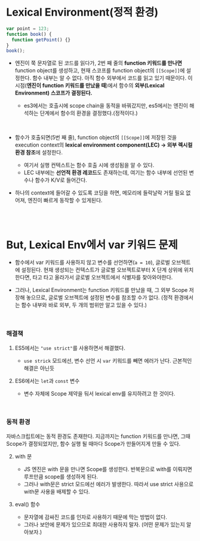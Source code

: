 # Lexical Environment(정적 환경)

```javascript
var point = 123;
function book() {
  function getPoint() {}
}
book();
```

- 엔진이 쭉 문자열로 된 코드를 읽다가, 2번 째 줄의 **function 키워드를 만나면** function object를 생성하고, 현재 스코프를 function object의 `[[Scope]]`에 설정한다. 함수 내부는 알 수 없다. 아직 함수 외부에서 코드를 읽고 있기 때문이다. 이 시점(**엔진이 function 키워드를 만났을 때**)에서 함수의 **외부(Lexical Environment) 스코프가 결정된다.**

  - es3에서는 호출시에 scope chain을 동적을 바꿔갔지만, es5에서는 엔진이 해석하는 단계에서 함수의 환경을 결정했다.(정적이다.)

<br>

- 함수가 호출되면(5번 째 줄), function object의 `[[Scope]]`에 저장된 것을 execution context의 **lexical environment component(LEC) -> 외부 렉시컬 환경 참조**에 설정한다.

  - 여기서 실행 컨텍스트는 함수 호출 시에 생성됨을 알 수 있다.
  - LEC 내부에는 **선언적 환경 레코드**도 존재하는데, 여기는 함수 내부에 선언된 변수나 함수가 K/V로 들어간다.

- 하나의 context에 들어갈 수 있도록 코딩을 하면, 메모리에 들락날락 거릴 필요 없어져, 엔진이 빠르게 동작할 수 있게된다.

<br>
<br>

# But, Lexical Env에서 var 키워드 문제

- 함수에서 var 키워드를 사용하지 않고 변수를 선언하면(`a = 10`), 글로벌 오브젝트에 설정된다. 현재 생성되는 컨텍스트가 글로벌 오브젝트로부터 X 단계 상위에 위치한다면, 타고 타고 올라가서 글로벌 오브젝트에서 식별자를 찾아와야한다.

- 그러나, Lexical Environment는 function 키워드를 만났을 때, 그 외부 Scope 저장해 놓으므로, 글로벌 오브젝트에 설정된 변수를 참조할 수가 없다. (정적 환경에서는 함수 내부와 바로 외부, 두 개의 범위만 알고 있을 수 있다.)

<br>

### 해결책

1. ES5에서는 `"use strict"`를 사용하면서 해결했다.

   - `use strick` 모드에선, 변수 선언 시 `var` 키워드를 빼면 에러가 난다. 근본적인 해결은 아닌듯

2. ES6에서는 `let`과 `const` 변수
   - 변수 자체에 Scope 제약을 둬서 lexical env를 유지하려고 한 것이다.

<br>

### 동적 환경

자바스크립트에는 동적 환경도 존재한다. 지금까지는 function 키워드를 만나면, 그때 Scope가 결정되었지만, 함수 실행 될 때마다 Scope가 만들어지게 만들 수 있다.

2. with 문

   - JS 엔진은 with 문을 만나면 Scope를 생성한다. 반복문으로 with를 이뤄지면 루프만큼 scope를 생성하게 된다.
   - 그러나 with문은 strict 모드에선 에러가 발생한다. 따라서 use strict 사용으로 with문 사용을 배제할 수 있다.

3. eval() 함수
   - 문자열에 감싸진 코드를 인자로 사용하기 때문에 막는 방법이 없다.
   - 그러나 보안에 문제가 있으므로 최대한 사용하지 말자. (어떤 문제가 있는지 알아보자.)
